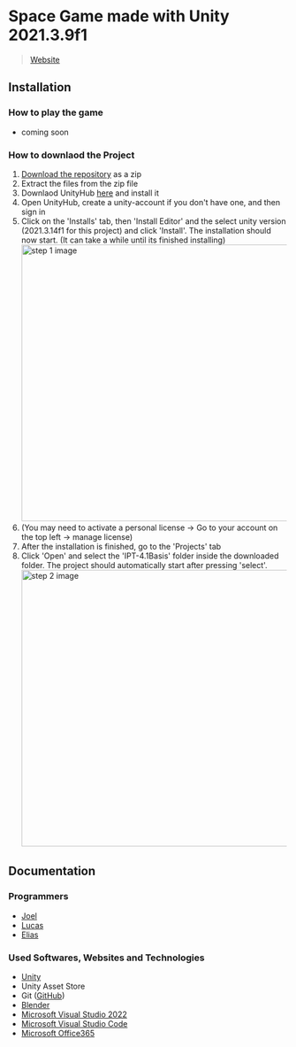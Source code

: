 # Space Game made with Unity 2021.3.9f1
> [Website](https://joelerni.github.io/IPT_4.1-Unity/web_files/)
## Installation
### How to play the game

 - coming soon

### How to downlaod the Project
 1. [Download the repository](https://github.com/JoelErni/IPT_4.1-Unity/archive/refs/heads/main.zip) as a zip
 2. Extract the files from the zip file
 3. Downlaod UnityHub [here](https://unity3d.com/get-unity/download) and install it
 4. Open UnityHub, create a unity-account if you don't have one, and then sign in
 5. Click on the 'Installs' tab, then 'Install Editor' and the select unity version (2021.3.14f1 for this project) and click 'Install'. The installation should now start. (It can take a while until its finished installing) <br><img src="https://github.com/JoelErni/IPT_4.1-Unity/blob/main/README_images/step1.gif" alt="step 1 image" width="500">
 6. (You may need to activate a personal license -> Go to your account on the top left -> manage license)
 7. After the installation is finished, go to the 'Projects' tab
 8. Click 'Open' and select the 'IPT-4.1Basis' folder inside the downloaded folder. The project should automatically start after pressing 'select'. <br><img src="https://github.com/JoelErni/IPT_4.1-Unity/blob/main/README_images/step2.gif" alt="step 2 image" width="500">

## Documentation
### Programmers
 - [Joel](https://github.com/JoelErni)
 - [Lucas](https://github.com/LucasNicolasSchulz)
 - [Elias](https://github.com/Elias-Schwegler)
### Used Softwares, Websites and Technologies
 - [Unity](unity.com)
 - Unity Asset Store
 - Git ([GitHub](github.com))
 - [Blender](blender.org)
 - [Microsoft Visual Studio 2022](https://visualstudio.microsoft.com/)
 - [Microsoft Visual Studio Code](https://code.visualstudio.com/)
 - [Microsoft Office365](office.com)
